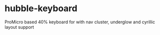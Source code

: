 # hubble-keyboard
ProMicro based 40% keyboard for with nav cluster, underglow and cyrillic layout support
